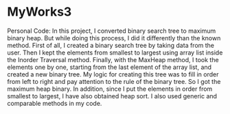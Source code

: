 # MyWorks3
Personal Code: In this project, I converted binary search tree to maximum binary heap. But while doing this process, I did it differently than the known method. First of all, I created a binary search tree by taking data from the user. Then I kept the elements from smallest to largest using array list inside the Inorder Traversal method. Finally, with the MaxHeap method, I took the elements one by one, starting from the last element of the array list, and created a new binary tree. My logic for creating this tree was to fill in order from left to right and pay attention to the rule of the binary tree. So I got the maximum heap binary. In addition, since I put the elements in order from smallest to largest, I have also obtained heap sort. I also used generic and comparable methods in my code.
